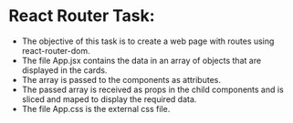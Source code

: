 <h1>React Router Task:</h1>
<ul>
  <li>
    The objective of this task is to create a web page with routes using react-router-dom.
  </li>
  <li>
    The file App.jsx contains the data in an array of objects that are displayed in the cards.
  </li>
  <li>The array is passed to the components as attributes.</li>
  <li>
    The passed array is received as props in the child components and is sliced and maped to display the required data.
  </li>
  <li>
    The file App.css is the external css file.
  </li>
</ul>
